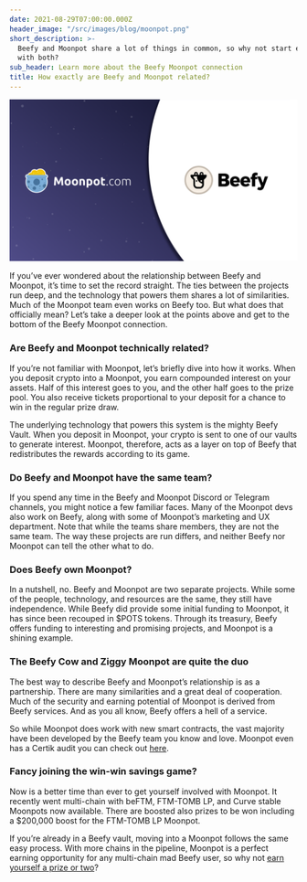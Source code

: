 ```yaml
---
date: 2021-08-29T07:00:00.000Z
header_image: "/src/images/blog/moonpot.png"
short_description: >-
  Beefy and Moonpot share a lot of things in common, so why not start earning
  with both?
sub_header: Learn more about the Beefy Moonpot connection
title: How exactly are Beefy and Moonpot related?
---
```

![](/src/images/blog/moonpot.png)

If you’ve ever wondered about the relationship between Beefy and Moonpot, it’s time to set the record straight. The ties between the projects run deep, and the technology that powers them shares a lot of similarities. Much of the Moonpot team even works on Beefy too. But what does that officially mean? Let’s take a deeper look at the points above and get to the bottom of the Beefy Moonpot connection.

### Are Beefy and Moonpot technically related?

If you’re not familiar with Moonpot, let’s briefly dive into how it works. When you deposit crypto into a Moonpot, you earn compounded interest on your assets. Half of this interest goes to you, and the other half goes to the prize pool. You also receive tickets proportional to your deposit for a chance to win in the regular prize draw.

The underlying technology that powers this system is the mighty Beefy Vault. When you deposit in Moonpot, your crypto is sent to one of our vaults to generate interest. Moonpot, therefore, acts as a layer on top of Beefy that redistributes the rewards according to its game.

### Do Beefy and Moonpot have the same team?

If you spend any time in the Beefy and Moonpot Discord or Telegram channels, you might notice a few familiar faces. Many of the Moonpot devs also work on Beefy, along with some of Moonpot’s marketing and UX department. Note that while the teams share members, they are not the same team. The way these projects are run differs, and neither Beefy nor Moonpot can tell the other what to do.

### Does Beefy own Moonpot?

In a nutshell, no. Beefy and Moonpot are two separate projects. While some of the people, technology, and resources are the same, they still have independence. While Beefy did provide some initial funding to Moonpot, it has since been recouped in $POTS tokens. Through its treasury, Beefy offers funding to interesting and promising projects, and Moonpot is a shining example.

### The Beefy Cow and Ziggy Moonpot are quite the duo

The best way to describe Beefy and Moonpot’s relationship is as a partnership. There are many similarities and a great deal of cooperation. Much of the security and earning potential of Moonpot is derived from Beefy services. And as you all know, Beefy offers a hell of a service.

So while Moonpot does work with new smart contracts, the vast majority have been developed by the Beefy team you know and love. Moonpot even has a Certik audit you can check out [here](https://www.certik.com/projects/moonpot).

### Fancy joining the win-win savings game?

Now is a better time than ever to get yourself involved with Moonpot. It recently went multi-chain with beFTM, FTM-TOMB LP, and Curve stable Moonpots now available. There are boosted also prizes to be won including a $200,000 boost for the FTM-TOMB LP Moonpot.

If you’re already in a Beefy vault, moving into a Moonpot follows the same easy process. With more chains in the pipeline, Moonpot is a perfect earning opportunity for any multi-chain mad Beefy user, so why not [earn yourself a prize or two](https://play.moonpot.com/#/moonpots)?
